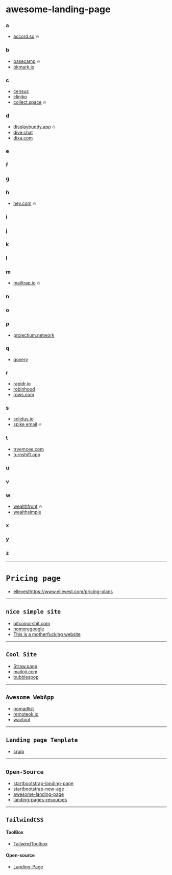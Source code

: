 # awesome-landing-page

### a
- [accord.so](https://accord.so/) 🔥
### b
- [basecamp](https://basecamp.com/) 🔥
- [bkmark.io](https://bkmark.io/)
### c
- [census](https://www.getcensus.com/)
- [cliniko](https://www.cliniko.com/)
- [collect.space](https://collecta.space/) 🔥
### d
- [displaybuddy.app](https://displaybuddy.app/) 🔥
- [dive.chat](https://dive.chat/index.html)
- [dixa.com](https://www.dixa.com/)
### e
### f
### g
### h
- [hey.com](https://hey.com/) 🔥
### i
### j
### k
### l
### m
- [mailtrap.io](https://mailtrap.io/) 🔥
### n
### o
### p
- [projectium.network](https://projectium.network/)
### q
- [qovery](https://www.qovery.com/)
### r
- [rapidr.io](https://rapidr.io/)
- [robinhood](https://robinhood.com/us/en/)
- [rows.com](https://rows.com/)
### s
- [solidus.io](https://solidus.io/)
- [spike email](https://www.spikenow.com/) 🔥
### t
- [tryemcee.com](https://www.tryemcee.com/)
- [turnshift.app](https://turnshift.app/)
### u
### v
### w
- [wealthfront](https://www.wealthfront.com/) 🔥
- [wealthsimple](https://www.wealthsimple.com/en-ca/)
### x
### y
### z

---

# `Pricing page`
- [ellevest]()https://www.ellevest.com/pricing-plans

---

## `nice simple site`
- [bitcoinorshit.com](https://bitcoinorshit.com/)
- [nomoregoogle](https://nomoregoogle.com/)
- [This is a motherfucking website](https://motherfuckingwebsite.com/)

---

## `Cool Site`
- [Straw.page](https://straw.page/)
- [mailoji.com](https://mailoji.com/)
- [bubblespop](https://bubblespop.netlify.app/)

---

## `Awesome WebApp`
- [nomadlist](https://nomadlist.com/)
- [remoteok.io](https://remoteok.io/)
- [wavtool](https://wavtool.com/)

---

## `Landing page Template`
- [cruip](https://cruip.com/)

---

## `Open-Source`
- [startbootstrap-landing-page](https://github.com/StartBootstrap/startbootstrap-landing-page)
- [startbootstrap-new-age](https://github.com/StartBootstrap/startbootstrap-new-age)
- [awesome-landing-page](https://github.com/nordicgiant2/awesome-landing-page)
- [landing-pages-resources](https://github.com/eibrahim/landing-pages-resources)

---

## `TailwindCSS`
#### ToolBox
- [TailwindToolbox](https://www.tailwindtoolbox.com/)
#### Open-source
- [Landing-Page](https://github.com/tailwindtoolbox/Landing-Page)
